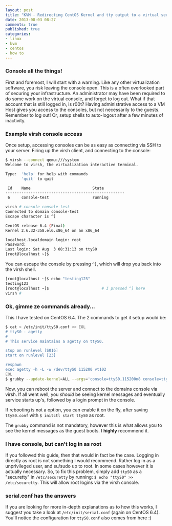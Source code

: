 ```yaml
---
layout: post
title: "KVM - Redirecting CentOS Kernel and tty output to a virtual serial console"
date: 2013-08-03 08:27
comments: true
published: true
categories: 
- linux
- kvm
- centos
- how to
---
```


### Console all the things!
First and foremost, I will start with a warning. Like any other virtualization software, you risk leaving the console open. This is a often overlooked part of securing your infrastructure. An administrator may have been required to do some work on the virtual console, and forget to log out. What if that account that is still logged in, is r00t? Having administrative access to a VM Host gives you access to the consoles, but not necessarily to the guests. Remember to log out! Or, setup shells to auto-logout after a few minutes of inactivity.

<!--more-->

### Example virsh console access

Once setup, accessing consoles can be as easy as connecting via SSH to your server. Firing up the virsh client, and connecting to the console:

```bash a primitive virsh console access example
$ virsh --connect qemu:///system
Welcome to virsh, the virtualization interactive terminal.

Type:  'help' for help with commands
       'quit' to quit

 Id    Name                           State
----------------------------------------------------
 6     console-test                   running

virsh # console console-test
Connected to domain console-test
Escape character is ^]

CentOS release 6.4 (Final)
Kernel 2.6.32-358.el6.x86_64 on an x86_64

localhost.localdomain login: root
Password:
Last login: Sat Aug  3 08:31:13 on ttyS0
[root@localhost ~]$
```

You can escape the console by pressing `^]`, which will drop you back into the virsh shell.

```bash virsh guest console escape
[root@localhost ~]$ echo "testing123"
testing123
[root@localhost ~]$                       # I pressed ^] here  
virsh #
```

### Ok, gimme ze commands already...
This I have tested on CentOS 6.4. The 2 commands to get it setup would be:

```bash Enabling KVM Console access
$ cat > /etc/init/ttyS0.conf << EOL
# ttyS0 - agetty
#
# This service maintains a agetty on ttyS0.

stop on runlevel [S016]
start on runlevel [23]

respawn
exec agetty -h -L -w /dev/ttyS0 115200 vt102
EOL
$ grubby --update-kernel=ALL --args='console=ttyS0,115200n8 console=tty0'
```

Now, you can reboot the server and connect to the domains console via virsh. If all went well, you *should* be seeing kernel messages and eventually service starts up's, followed by a login prompt in the console.

If rebooting is not a option, you can enable it on the fly, after saving `ttyS0.conf` with `$ initctl start ttyS0` as root.

The `grubby` command is not mandatory, however this is what allows you to see the kernel messages as the guest boots. I **highly** recommend it.

### I have console, but can't log in as root
If you followed this guide, then that would in fact be the case. Logging in directly as root is not something I would recommend. Rather log in as a unprivileged user, and su/sudo up to root. In some cases however it is actually necessary. So, to fix this problem, simply add `ttyS0` as a "securetty" in `/etc/securetty` by running: `$ echo "ttyS0" >> /etc/securetty`. This will allow root logins via the virsh console.


### serial.conf has the answers
If you are looking for more in-depth explanations as to how this works, I suggest you take a look at `/etc/init/serial.conf` (again on CentOS 6.4). You'll notice the configuration for `ttyS0.conf` also comes from here :)
